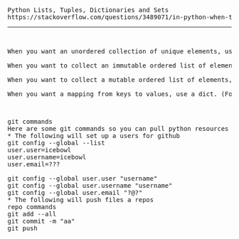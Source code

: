 <pre>
Python Lists, Tuples, Dictionaries and Sets
https://stackoverflow.com/questions/3489071/in-python-when-to-use-a-dictionary-list-or-set
<hr />
<tt>
When you want an unordered collection of unique elements, use a set. (For example, when you want the set of all the words used in a document).

When you want to collect an immutable ordered list of elements, use a tuple. (For example, when you want a (name, phone_number) pair that you wish to use as an element in a set, you would need a tuple rather than a list since sets require elements be immutable).

When you want to collect a mutable ordered list of elements, use a list. (For example, when you want to append new phone numbers to a list: [number1, number2, ...]).

When you want a mapping from keys to values, use a dict. (For example, when you want a telephone book which maps names to phone numbers: {'John Smith' : '555-1212'}). Note the keys in a dict are unordered. (If you iterate through a dict (telephone book), the keys (names) may show up in any order).
</tt>

</pre>

<pre>
git commands
Here are some git commands so you can pull python resources from this repo
* The following will set up a users for github
git config --global --list
user.user=icebowl
user.username=icebowl
user.email=???

git config --global user.user "username"
git config --global user.username "username"
git config --global user.email "?@?"
* The following will push files a repos
repo commands
git add --all
git commit -m "aa"
git push
</pre>
